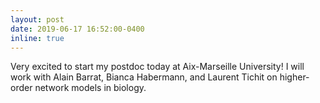 ```yaml
---
layout: post
date: 2019-06-17 16:52:00-0400
inline: true
---
```


Very excited to start my postdoc today at Aix-Marseille University! I will work with Alain Barrat, Bianca Habermann, and Laurent Tichit on higher-order network models in biology.
